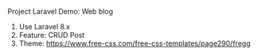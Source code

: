 Project Laravel Demo: Web blog 
1. Use Laravel 8.x
2. Feature: CRUD Post
3. Theme: https://www.free-css.com/free-css-templates/page290/fregg

